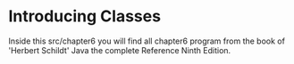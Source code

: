 # Introducing Classes
Inside this src/chapter6 you will find all chapter6 program  from the book of 'Herbert Schildt' Java the complete Reference Ninth Edition.